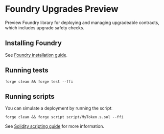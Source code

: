 # Foundry Upgrades Preview

Preview Foundry library for deploying and managing upgradeable contracts, which includes upgrade safety checks.

## Installing Foundry

See [Foundry installation guide](https://book.getfoundry.sh/getting-started/installation).

## Running tests

```
forge clean && forge test --ffi
```

## Running scripts

You can simulate a deployment by running the script:

```
forge clean && forge script script/MyToken.s.sol --ffi
```

See [Solidity scripting guide](https://book.getfoundry.sh/tutorials/solidity-scripting) for more information.
